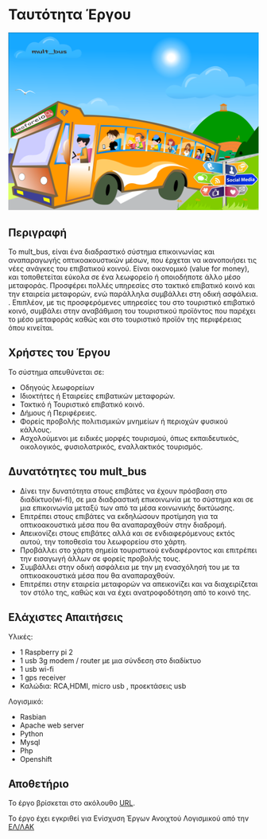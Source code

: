 # Ταυτότητα Έργου

![alt tag](images/mult_bus_1.png)

## Περιγραφή

  Το mult_bus, είναι ένα διαδραστικό σύστημα επικοινωνίας και αναπαραγωγής οπτικοακουστικών μέσων, που έρχεται να ικανοποιήσει τις νέες ανάγκες του επιβατικού κοινού. Είναι οικονομικό (value for money), και τοποθετείται εύκολα σε ένα λεωφορείο ή οποιοδήποτε άλλο μέσο μεταφοράς. Προσφέρει πολλές υπηρεσίες στο τακτικό επιβατικό κοινό και την εταιρεία μεταφορών, ενώ παράλληλα συμβάλλει στη οδική ασφάλεια. .  Επιπλέον, με τις προσφερόμενες υπηρεσίες του στο τουριστικό επιβατικό κοινό, συμβάλει στην αναβάθμιση του τουριστικού προϊόντος που παρέχει το μέσο μεταφοράς καθώς και στο τουριστικό προϊόν της περιφέρειας όπου κινείται. 

## Χρήστες του Έργου

Το σύστημα απευθύνεται σε:

* Οδηγούς λεωφορείων
* Ιδιοκτήτες ή Εταιρείες επιβατικών μεταφορών.
* Τακτικό ή Τουριστικό επιβατικό κοινό.
* Δήμους ή Περιφέρειες.
* Φορείς προβολής πολιτισμικών μνημείων ή περιοχών φυσικού κάλλους.
* Ασχολούμενοι με ειδικές μορφές τουρισμού, όπως εκπαιδευτικός, οικολογικός, φυσιολατρικός, εναλλακτικός τουρισμός.

## Δυνατότητες του mult_bus

*   Δίνει την δυνατότητα στους επιβάτες να έχουν πρόσβαση στο διαδίκτυο(wi-fi), 
σε μια διαδραστική επικοινωνία με το σύστημα και σε μια επικοινωνία μεταξύ των από τα μέσα κοινωνικής δικτύωσης.
*   Επιτρέπει στους επιβάτες να εκδηλώσουν προτίμηση για τα οπτικοακουστικά μέσα που θα αναπαραχθούν στην διαδρομή.
*   Απεικονίζει στους επιβάτες αλλά και σε ενδιαφερόμενους εκτός αυτού, την τοποθεσία του λεωφορείου στο χάρτη.
*   Προβάλλει στο χάρτη σημεία τουριστικού ενδιαφέροντος και επιτρέπει την εισαγωγή άλλων σε φορείς προβολής τους.
*   Συμβάλλει στην οδική ασφάλεια με την μη ενασχόλησή του με τα οπτικοακουστικά μέσα που θα αναπαραχθούν.
*   Επιτρέπει στην εταιρεία μεταφορών να απεικονίζει και να διαχειρίζεται τον στόλο της,
καθώς και να έχει ανατροφοδότηση από το κοινό της.

## Ελάχιστες Απαιτήσεις 

Υλικές:

* 1 Raspberry pi 2
* 1 usb 3g modem / router  με μια σύνδεση στο διαδίκτυο
* 1 usb wi-fi
* 1 gps receiver
* Καλώδια: RCA,HDMI, micro usb , προεκτάσεις usb 

Λογισμικό: 

* Rasbian
* Αpache web server
* Python
* Mysql
* Php
* Openshift


## Αποθετήριο

Το έργο βρίσκεται στο ακόλουθο [URL](https://github.com/ellak-monades-aristeias/mult_bus).


Το έργο έχει εγκριθεί για Ενίσχυση Έργων Ανοιχτού Λογισμικού από την [ΕΛ/ΛΑΚ](https://ellak.gr/)
